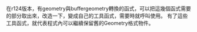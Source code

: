 在r124版本，有geometry與buffergeometry轉換的函式，可以把這幾個函式需要的部分取出來，改造一下，變成自己的工具函式，需要時就呼叫使用。
有了這些工具函式，就代表程式內可以繼續保留舊的Geometry格式物件。